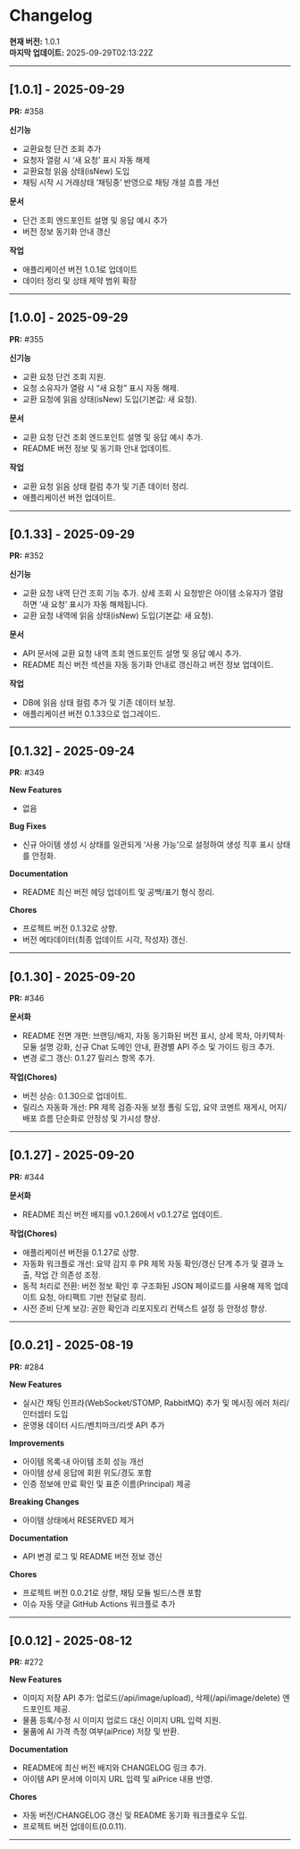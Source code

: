 # Changelog

**현재 버전:** 1.0.1  
**마지막 업데이트:** 2025-09-29T02:13:22Z  

---

## [1.0.1] - 2025-09-29

**PR:** #358  

**신기능**
- 교환요청 단건 조회 추가
- 요청자 열람 시 ‘새 요청’ 표시 자동 해제
- 교환요청 읽음 상태(isNew) 도입
- 채팅 시작 시 거래상태 ‘채팅중’ 반영으로 채팅 개설 흐름 개선

**문서**
- 단건 조회 엔드포인트 설명 및 응답 예시 추가
- 버전 정보 동기화 안내 갱신

**작업**
- 애플리케이션 버전 1.0.1로 업데이트
- 데이터 정리 및 상태 제약 범위 확장

---

## [1.0.0] - 2025-09-29

**PR:** #355  

**신기능**
- 교환 요청 단건 조회 지원.
- 요청 소유자가 열람 시 “새 요청” 표시 자동 해제.
- 교환 요청에 읽음 상태(isNew) 도입(기본값: 새 요청).

**문서**
- 교환 요청 단건 조회 엔드포인트 설명 및 응답 예시 추가.
- README 버전 정보 및 동기화 안내 업데이트.

**작업**
- 교환 요청 읽음 상태 컬럼 추가 및 기존 데이터 정리.
- 애플리케이션 버전 업데이트.

---

## [0.1.33] - 2025-09-29

**PR:** #352  

**신기능**
- 교환 요청 내역 단건 조회 기능 추가. 상세 조회 시 요청받은 아이템 소유자가 열람하면 ‘새 요청’ 표시가 자동 해제됩니다.
- 교환 요청 내역에 읽음 상태(isNew) 도입(기본값: 새 요청).

**문서**
- API 문서에 교환 요청 내역 조회 엔드포인트 설명 및 응답 예시 추가.
- README 최신 버전 섹션을 자동 동기화 안내로 갱신하고 버전 정보 업데이트.

**작업**
- DB에 읽음 상태 컬럼 추가 및 기존 데이터 보정.
- 애플리케이션 버전 0.1.33으로 업그레이드.

---

## [0.1.32] - 2025-09-24

**PR:** #349  

**New Features**
- 없음

**Bug Fixes**
- 신규 아이템 생성 시 상태를 일관되게 ‘사용 가능’으로 설정하여 생성 직후 표시 상태를 안정화.

**Documentation**
- README 최신 버전 헤딩 업데이트 및 공백/표기 형식 정리.

**Chores**
- 프로젝트 버전 0.1.32로 상향.
- 버전 메타데이터(최종 업데이트 시각, 작성자) 갱신.

---

## [0.1.30] - 2025-09-20

**PR:** #346  

**문서화**
- README 전면 개편: 브랜딩/배지, 자동 동기화된 버전 표시, 상세 목차, 아키텍처·모듈 설명 강화, 신규 Chat 도메인 안내, 환경별 API 주소 및 가이드 링크 추가.
- 변경 로그 갱신: 0.1.27 릴리스 항목 추가.

**작업(Chores)**
- 버전 상승: 0.1.30으로 업데이트.
- 릴리스 자동화 개선: PR 제목 검증·자동 보정 폴링 도입, 요약 코멘트 재게시, 머지/배포 흐름 단순화로 안정성 및 가시성 향상.

---

## [0.1.27] - 2025-09-20

**PR:** #344  

**문서화**
- README 최신 버전 배지를 v0.1.26에서 v0.1.27로 업데이트.

**작업(Chores)**
- 애플리케이션 버전을 0.1.27로 상향.
- 자동화 워크플로 개선: 요약 감지 후 PR 제목 자동 확인/갱신 단계 추가 및 결과 노출, 작업 간 의존성 조정.
- 동적 처리로 전환: 버전 정보 확인 후 구조화된 JSON 페이로드를 사용해 제목 업데이트 요청, 아티팩트 기반 전달로 정리.
- 사전 준비 단계 보강: 권한 확인과 리포지토리 컨텍스트 설정 등 안정성 향상.

---

## [0.0.21] - 2025-08-19

**PR:** #284  

**New Features**
- 실시간 채팅 인프라(WebSocket/STOMP, RabbitMQ) 추가 및 메시징 에러 처리/인터셉터 도입
- 운영용 데이터 시드/벤치마크/리셋 API 추가

**Improvements**
- 아이템 목록·내 아이템 조회 성능 개선
- 아이템 상세 응답에 회원 위도/경도 포함
- 인증 정보에 만료 확인 및 표준 이름(Principal) 제공

**Breaking Changes**
- 아이템 상태에서 RESERVED 제거

**Documentation**
- API 변경 로그 및 README 버전 정보 갱신

**Chores**
- 프로젝트 버전 0.0.21로 상향, 채팅 모듈 빌드/스캔 포함
- 이슈 자동 댓글 GitHub Actions 워크플로 추가

---

## [0.0.12] - 2025-08-12

**PR:** #272  

**New Features**
- 이미지 저장 API 추가: 업로드(/api/image/upload), 삭제(/api/image/delete) 엔드포인트 제공.
- 물품 등록/수정 시 이미지 업로드 대신 이미지 URL 입력 지원.
- 물품에 AI 가격 측정 여부(aiPrice) 저장 및 반환.

**Documentation**
- README에 최신 버전 배지와 CHANGELOG 링크 추가.
- 아이템 API 문서에 이미지 URL 입력 및 aiPrice 내용 반영.

**Chores**
- 자동 버전/CHANGELOG 갱신 및 README 동기화 워크플로우 도입.
- 프로젝트 버전 업데이트(0.0.11).

---

